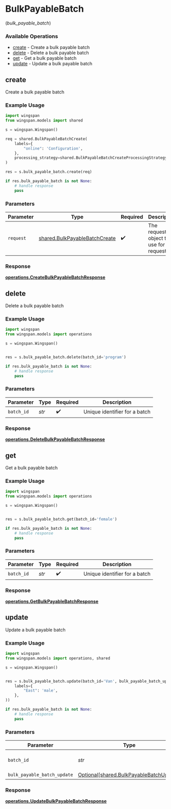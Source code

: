 # BulkPayableBatch
(*bulk_payable_batch*)

### Available Operations

* [create](#create) - Create a bulk payable batch
* [delete](#delete) - Delete a bulk payable batch
* [get](#get) - Get a bulk payable batch
* [update](#update) - Update a bulk payable batch

## create

Create a bulk payable batch

### Example Usage

```python
import wingspan
from wingspan.models import shared

s = wingspan.Wingspan()

req = shared.BulkPayableBatchCreate(
    labels={
        "online": 'Configuration',
    },
    processing_strategy=shared.BulkPayableBatchCreateProcessingStrategy.MERGE,
)

res = s.bulk_payable_batch.create(req)

if res.bulk_payable_batch is not None:
    # handle response
    pass
```

### Parameters

| Parameter                                                                      | Type                                                                           | Required                                                                       | Description                                                                    |
| ------------------------------------------------------------------------------ | ------------------------------------------------------------------------------ | ------------------------------------------------------------------------------ | ------------------------------------------------------------------------------ |
| `request`                                                                      | [shared.BulkPayableBatchCreate](../../models/shared/bulkpayablebatchcreate.md) | :heavy_check_mark:                                                             | The request object to use for the request.                                     |


### Response

**[operations.CreateBulkPayableBatchResponse](../../models/operations/createbulkpayablebatchresponse.md)**


## delete

Delete a bulk payable batch

### Example Usage

```python
import wingspan
from wingspan.models import operations

s = wingspan.Wingspan()


res = s.bulk_payable_batch.delete(batch_id='program')

if res.bulk_payable_batch is not None:
    # handle response
    pass
```

### Parameters

| Parameter                     | Type                          | Required                      | Description                   |
| ----------------------------- | ----------------------------- | ----------------------------- | ----------------------------- |
| `batch_id`                    | *str*                         | :heavy_check_mark:            | Unique identifier for a batch |


### Response

**[operations.DeleteBulkPayableBatchResponse](../../models/operations/deletebulkpayablebatchresponse.md)**


## get

Get a bulk payable batch

### Example Usage

```python
import wingspan
from wingspan.models import operations

s = wingspan.Wingspan()


res = s.bulk_payable_batch.get(batch_id='female')

if res.bulk_payable_batch is not None:
    # handle response
    pass
```

### Parameters

| Parameter                     | Type                          | Required                      | Description                   |
| ----------------------------- | ----------------------------- | ----------------------------- | ----------------------------- |
| `batch_id`                    | *str*                         | :heavy_check_mark:            | Unique identifier for a batch |


### Response

**[operations.GetBulkPayableBatchResponse](../../models/operations/getbulkpayablebatchresponse.md)**


## update

Update a bulk payable batch

### Example Usage

```python
import wingspan
from wingspan.models import operations, shared

s = wingspan.Wingspan()


res = s.bulk_payable_batch.update(batch_id='Van', bulk_payable_batch_update=shared.BulkPayableBatchUpdate(
    labels={
        "East": 'male',
    },
))

if res.bulk_payable_batch is not None:
    # handle response
    pass
```

### Parameters

| Parameter                                                                                | Type                                                                                     | Required                                                                                 | Description                                                                              |
| ---------------------------------------------------------------------------------------- | ---------------------------------------------------------------------------------------- | ---------------------------------------------------------------------------------------- | ---------------------------------------------------------------------------------------- |
| `batch_id`                                                                               | *str*                                                                                    | :heavy_check_mark:                                                                       | Unique identifier for a batch                                                            |
| `bulk_payable_batch_update`                                                              | [Optional[shared.BulkPayableBatchUpdate]](../../models/shared/bulkpayablebatchupdate.md) | :heavy_minus_sign:                                                                       | N/A                                                                                      |


### Response

**[operations.UpdateBulkPayableBatchResponse](../../models/operations/updatebulkpayablebatchresponse.md)**

